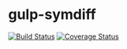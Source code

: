# gulp-symdiff

[![Build Status](http://img.shields.io/travis/symdiff/gulp-symdiff.svg)](https://travis-ci.org/symdiff/gulp-symdiff) [![Coverage Status](https://coveralls.io/repos/symdiff/gulp-symdiff/badge.svg?branch=master)](https://coveralls.io/r/symdiff/gulp-symdiff?branch=master)